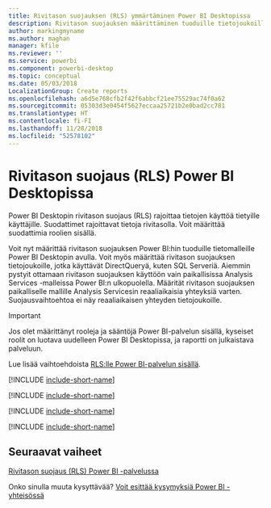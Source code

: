 ```yaml
---
title: Rivitason suojauksen (RLS) ymmärtäminen Power BI Desktopissa
description: Rivitason suojauksen määrittäminen tuoduille tietojoukoille ja DirectQuerylle Power BI Desktopissa.
author: markingmyname
ms.author: maghan
manager: kfile
ms.reviewer: ''
ms.service: powerbi
ms.component: powerbi-desktop
ms.topic: conceptual
ms.date: 05/03/2018
LocalizationGroup: Create reports
ms.openlocfilehash: a6d5e768cfb2f42f6abbcf21ee75529ac74f0a62
ms.sourcegitcommit: 05303d3e0454f5627eccaa25721b2e0bad2cc781
ms.translationtype: HT
ms.contentlocale: fi-FI
ms.lasthandoff: 11/28/2018
ms.locfileid: "52578102"
---
```

# <a name="row-level-security-rls-with-power-bi-desktop"></a>Rivitason suojaus (RLS) Power BI Desktopissa

Power BI Desktopin rivitason suojaus (RLS) rajoittaa tietojen käyttöä tietyille käyttäjille. Suodattimet rajoittavat tietoja rivitasolla. Voit määrittää suodattimia roolien sisällä.

Voit nyt määrittää rivitason suojauksen Power BI:hin tuoduille tietomalleille Power BI Desktopin avulla. Voit myös määrittää rivitason suojauksen tietojoukoille, jotka käyttävät DirectQueryä, kuten SQL Serveriä. Aiemmin pystyit ottamaan rivitason suojauksen käyttöön vain paikallisissa Analysis Services -malleissa Power BI:n ulkopuolella. Määrität rivitason suojauksen paikalliselle mallille Analysis Servicesin reaaliaikaisia yhteyksiä varten. Suojausvaihtoehtoa ei näy reaaliaikaisen yhteyden tietojoukoille.

> [!IMPORTANT]
> Jos olet määrittänyt rooleja ja sääntöjä Power BI-palvelun sisällä, kyseiset roolit on luotava uudelleen Power BI Desktopissa, ja raportti on julkaistava palveluun.

Lue lisää vaihtoehdoista [RLS:lle Power BI-palvelun sisällä](service-admin-rls.md).

[!INCLUDE [include-short-name](./includes/rls-desktop-define-roles.md)]

[!INCLUDE [include-short-name](./includes/rls-desktop-view-as-roles.md)]

[!INCLUDE [include-short-name](./includes/rls-limitations.md)]

[!INCLUDE [include-short-name](./includes/rls-faq.md)]

## <a name="next-steps"></a>Seuraavat vaiheet

[Rivitason suojaus (RLS) Power BI -palvelussa](service-admin-rls.md)  

Onko sinulla muuta kysyttävää? [Voit esittää kysymyksiä Power BI -yhteisössä](http://community.powerbi.com/)